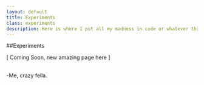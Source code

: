 ```yaml
---
layout: default
title: Experiments
class: experiments
description: Here is where I put all my madness in code or whatever thing.
---
```


##Experiments

[ Coming Soon, new amazing page here ]
<br><br>

-Me, crazy fella.
